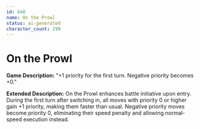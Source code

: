 ```yaml
---
id: 648
name: On the Prowl
status: ai-generated
character_count: 299
---
```


# On the Prowl

**Game Description:** "+1 priority for the first turn. Negative priority becomes +0."

**Extended Description:** On the Prowl enhances battle initiative upon entry. During the first turn after switching in, all moves with priority 0 or higher gain +1 priority, making them faster than usual. Negative priority moves become priority 0, eliminating their speed penalty and allowing normal-speed execution instead.